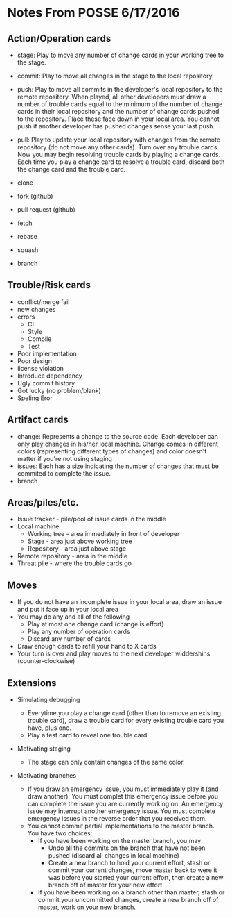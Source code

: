# Notes From POSSE 6/17/2016

## Action/Operation cards

- stage: Play to move any number of change cards in your working tree to the stage.

- commit: Play to move all changes in the stage to the local repository.

- push: Play to move all commits in the developer's local repository to the remote repository. When played, all other developers must draw a number of trouble cards equal to the minimum of the number of change cards in their local repository and the number of change cards pushed to the repository. Place these face down in your local area. You cannot push if another developer has pushed changes sense your last push.

- pull: Play to update your local repository with changes from the remote repository (do not move any other cards). Turn over any trouble cards. Now you may begin resolving trouble cards by playing a change cards. Each time you play a change card to resolve a trouble card, discard both the change card and the trouble card.

- clone
- fork (github)
- pull request (github)
- fetch
- rebase
- squash

- branch


## Trouble/Risk cards
- conflict/merge fail
- new changes
- errors
    - CI
    - Style
    - Compile
    - Test
- Poor implementation
- Poor design
- license violation
- Introduce dependency
- Ugly commit history
- Got lucky (no problem/blank)
- Speling Eror


## Artifact cards
- change: Represents a change to the source code. Each developer can only play changes in his/her local machine. Change comes in different colors (representing different types of changes) and color doesn't matter if you're not using staging
- issues: Each has a size indicating the number of changes that must be commited to complete the issue.
- branch


## Areas/piles/etc.
- Issue tracker - pile/pool of issue cards in the middle
- Local machine
    - Working tree - area immediately in front of developer
    - Stage - area just above working tree
    - Repository - area just above stage
- Remote repository - area in the middle
- Threat pile - where the trouble cards go


## Moves
- If you do not have an incomplete issue in your local area, draw an issue and put it face up in your local area
- You may do any and all of the following
    - Play at most one change card (change is effort)
    - Play any number of operation cards
    - Discard any number of cards
- Draw enough cards to refill your hand to X cards
- Your turn is over and play moves to the next developer widdershins (counter-clockwise)



## Extensions

- Simulating debugging
    - Everytime you play a change card (other than to remove an existing trouble card), draw a trouble card for every existing trouble card you have, plus one.
    - Play a test card to reveal one trouble card.

- Motivating staging
    - The stage can only contain changes of the same color.

- Motivating branches
    - If you draw an emergency issue, you must immediately play it (and draw another). You must complet this emergency issue before you can complete the issue you are currently working on. An emergency issue may interrupt another emergency issue. You must complete emergency issues in the reverse order that you received them.
    - You cannot commit partial implementations to the master branch. You have two choices:
        - If you have been working on the master branch, you may
            - Undo all the commits on the branch that have not been pushed (discard all changes in local machine)
            - Create a new branch to hold your current effort, stash or commit your current changes, move master back to were it was before you started your current effort, then create a new branch off of master for your new effort
        - If you have been working on a branch other than master, stash or commit your uncommitted changes, create a new branch off of master, work on your new branch.
